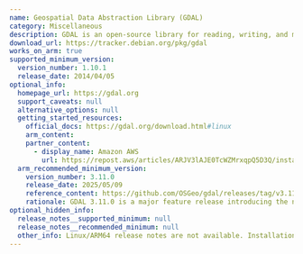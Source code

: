 ```yaml
---
name: Geospatial Data Abstraction Library (GDAL)
category: Miscellaneous
description: GDAL is an open-source library for reading, writing, and manipulating geospatial data formats, widely used in geographic information system (GIS) applications.
download_url: https://tracker.debian.org/pkg/gdal
works_on_arm: true
supported_minimum_version:
  version_number: 1.10.1
  release_date: 2014/04/05
optional_info:
  homepage_url: https://gdal.org
  support_caveats: null
  alternative_options: null
  getting_started_resources:
    official_docs: https://gdal.org/download.html#linux
    arm_content:
    partner_content:
      - display_name: Amazon AWS
        url: https://repost.aws/articles/ARJV3lAJE0TcWZMrxqpQ5D3Q/installing-python-package-geopandas-on-amazon-linux-2023-for-graviton
  arm_recommended_minimum_version:
    version_number: 3.11.0
    release_date: 2025/05/09
    reference_content: https://github.com/OSGeo/gdal/releases/tag/v3.11.0
    rationale: GDAL 3.11.0 is a major feature release introducing the new gdal front-end CLI (RFC 104), which consolidates multiple utilities including gdal raster calc, raster resclassify, and a significantly faster gdal raster tile (3–6x boost). It also ports key Python scripts (vsi list/copy/delete/move/sync) into native CLI tools and adds driver-specific commands via gdal driver. Smart Bash autocompletion and full C/C++/Python API support are included. A notable new feature is the GDALG driver, enabling streamed, replayable vector dataset execution from CLI-style workflows, similar to a VRT format.
optional_hidden_info:
  release_notes__supported_minimum: null
  release_notes__recommended_minimum: null
  other_info: Linux/ARM64 release notes are not available. Installation and testing is done via "apt-get install" using the [1.10.1](https://launchpad.net/ubuntu/+source/gdal/1.10.1+dfsg-5ubuntu1) binary on Ubuntu 14.04.
---
```

